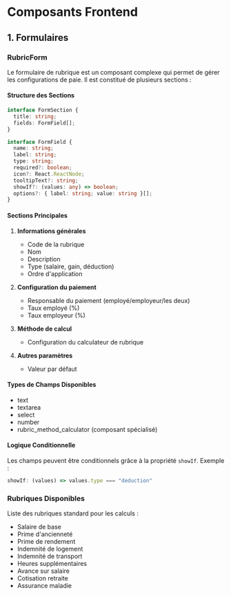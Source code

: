 # Composants Frontend

## 1. Formulaires

### RubricForm

Le formulaire de rubrique est un composant complexe qui permet de gérer les configurations de paie. Il est constitué de plusieurs sections :

#### Structure des Sections

```typescript
interface FormSection {
  title: string;
  fields: FormField[];
}

interface FormField {
  name: string;
  label: string;
  type: string;
  required?: boolean;
  icon?: React.ReactNode;
  tooltipText?: string;
  showIf?: (values: any) => boolean;
  options?: { label: string; value: string }[];
}
```

#### Sections Principales

1. **Informations générales**
   - Code de la rubrique
   - Nom
   - Description
   - Type (salaire, gain, déduction)
   - Ordre d'application

2. **Configuration du paiement**
   - Responsable du paiement (employé/employeur/les deux)
   - Taux employé (%)
   - Taux employeur (%)

3. **Méthode de calcul**
   - Configuration du calculateur de rubrique

4. **Autres paramètres**
   - Valeur par défaut
   
#### Types de Champs Disponibles
- text
- textarea
- select
- number
- rubric_method_calculator (composant spécialisé)

#### Logique Conditionnelle
Les champs peuvent être conditionnels grâce à la propriété `showIf`. Exemple :
```typescript
showIf: (values) => values.type === "deduction"
```

### Rubriques Disponibles

Liste des rubriques standard pour les calculs :
- Salaire de base
- Prime d'ancienneté
- Prime de rendement
- Indemnité de logement
- Indemnité de transport
- Heures supplémentaires
- Avance sur salaire
- Cotisation retraite
- Assurance maladie
